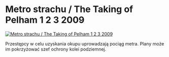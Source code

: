 Metro strachu / The Taking of Pelham 1 2 3 2009 
=============
[![Metro strachu / The Taking of Pelham 1 2 3 2009 ](http://vidos.pl/images/player.gif)](http://vidos.pl/metro-strachu-the-taking-of-pelham-1-2-3-2009)

 Przestępcy w celu uzyskania okupu uprowadzają pociąg metra. Plany może im pokrzyżować szef ochrony kolei podziemnej.
